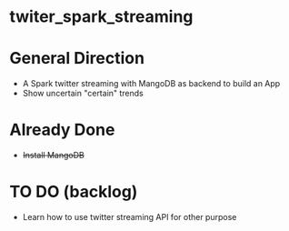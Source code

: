 # twiter_spark_streaming
# General Direction
* A Spark twitter streaming with MangoDB as backend to build an App
* Show uncertain "certain" trends

# Already Done
* ~~Install MangoDB~~

# TO DO (backlog)
* Learn how to use twitter streaming API for other purpose
